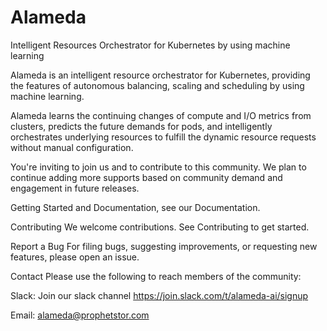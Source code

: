 # Alameda
Intelligent Resources Orchestrator for Kubernetes by using machine learning

Alameda is an intelligent resource orchestrator for Kubernetes, providing the features of autonomous balancing, scaling and scheduling by using machine learning.

Alameda learns the continuing changes of compute and I/O metrics from clusters, predicts the future demands for pods, and intelligently orchestrates underlying resources to fulfill the dynamic resource requests without manual configuration.

You're inviting to join us and to contribute to this community. We plan to continue adding more supports based on community demand and engagement in future releases.

Getting Started and Documentation, see our Documentation.

Contributing We welcome contributions. See Contributing to get started.

Report a Bug For filing bugs, suggesting improvements, or requesting new features, please open an issue.


Contact Please use the following to reach members of the community:

Slack: Join our slack channel https://join.slack.com/t/alameda-ai/signup

Email: alameda@prophetstor.com
